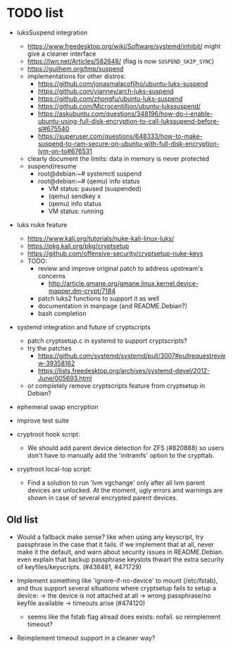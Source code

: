 # TODO list

* luksSuspend integration
  * https://www.freedesktop.org/wiki/Software/systemd/inhibit/ might give a cleaner interface
  * https://lwn.net/Articles/582648/ (flag is now `SUSPEND_SKIP_SYNC`)
  * https://guilhem.org/tmp/suspend
  * implementations for other distros:
    * https://github.com/jonasmalacofilho/ubuntu-luks-suspend
    * https://github.com/vianney/arch-luks-suspend
    * https://github.com/zhongfu/ubuntu-luks-suspend
    * https://github.com/Microcentillion/ubuntu-lukssuspend/
    * https://askubuntu.com/questions/348196/how-do-i-enable-ubuntu-using-full-disk-encryption-to-call-lukssupend-before-sl#675540
    * https://superuser.com/questions/648333/how-to-make-suspend-to-ram-secure-on-ubuntu-with-full-disk-encryption-lvm-on-to#676531
  * clearly document the limits: data in memory is never protected
  * suspend/resume
    * root@debian:~# systemctl suspend
    * root@debian:~# (qemu) info status
      * VM status: paused (suspended)
      * (qemu) sendkey x
      * (qemu) info status
      * VM status: running

* luks nuke feature
  * https://www.kali.org/tutorials/nuke-kali-linux-luks/
  * https://pkg.kali.org/pkg/cryptsetup
  * https://github.com/offensive-security/cryptsetup-nuke-keys
  * TODO:
    * review and improve original patch to address upstream's concerns
      * http://article.gmane.org/gmane.linux.kernel.device-mapper.dm-crypt/7184
    * patch luks2 functions to support it as well
    * documentation in manpage (and README.Debian?)
    * bash completion

* systemd integration and future of cryptscripts
  * patch cryptsetup.c in systemd to support cryptscripts?
  * try the patches
    * https://github.com/systemd/systemd/pull/3007#pullrequestreview-39358162
    * https://lists.freedesktop.org/archives/systemd-devel/2012-June/005693.html
  * or completely remove cryptscripts feature from cryptsetup in Debian?

* ephemeral swap encryption

* improve test suite

* cryptroot hook script:
  - We should add parent device detection for ZFS (#820888) so users
    don't have to manually add the 'initramfs' option to the crypttab.
* cryptroot local-top script:
  - Find a solution to run 'lvm vgchange' only after all lvm parent devices
    are unlocked. At the moment, ugly errors and warnings are shown in case
    of several encrypted parent devices.


## Old list

* Would a fallback make sense? like when using any keyscript, try passphrase
  in the case that it fails. if we implement that at all, never make it the
  default, and warn about security issues in README.Debian. even explain that
  backup passphrase keyslots thwart the extra security of keyfiles/keyscripts.
  (#438481, #471729)

* Implement something like 'ignore-if-no-device' to mount (/etc/fstab), and
  thus support several situations where cryptsetup fails to setup a device:
  -> the device is not attached at all
  -> wrong passphrase/no keyfile available
  -> timeouts arise
  (#474120)
  * seems like the fstab flag alread does exists: nofail. so reimplement
    timeout?

* Reimplement timeout support in a cleaner way?
